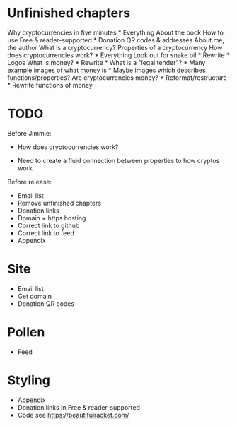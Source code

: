 # Unfinished chapters

Why cryptocurrencies in five minutes
    * Everything
About the book
  How to use
  Free & reader-supported
    * Donation QR codes & addresses
  About me, the author
What is a cryptocurrency?
  Properties of a cryptocurrency
  How does cryptocurrencies work?
    * Everything
  Look out for snake oil
    * Rewrite
    * Logos
  What is money?
    * Rewrite
    * What is a "legal tender"?
    * Many example images of what money is
    * Maybe images which describes functions/properties?
  Are cryptocurrencies money?
    * Reformat/restructure
    * Rewrite functions of money

# TODO

Before Jimmie:
* How does cryptocurrencies work?

* Need to create a fluid connection between properties to how cryptos work

Before release:
* Email list
* Remove unfinished chapters
* Donation links
* Domain + https hosting
* Correct link to github
* Correct link to feed
* Appendix

# Site

* Email list
* Get domain
* Donation QR codes

# Pollen

* Feed

# Styling

* Appendix
* Donation links in Free & reader-supported
* Code
  see https://beautifulracket.com/

